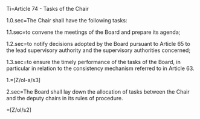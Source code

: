 Ti=Article 74 - Tasks of the Chair

1.0.sec=The Chair shall have the following tasks:

1.1.sec=to convene the meetings of the Board and prepare its agenda;

1.2.sec=to notify decisions adopted by the Board pursuant to Article 65 to the lead supervisory authority and the supervisory authorities concerned;

1.3.sec=to ensure the timely performance of the tasks of the Board, in particular in relation to the consistency mechanism referred to in Article 63.

1.=[Z/ol-a/s3]

2.sec=The Board shall lay down the allocation of tasks between the Chair and the deputy chairs in its rules of procedure.

=[Z/ol/s2]
